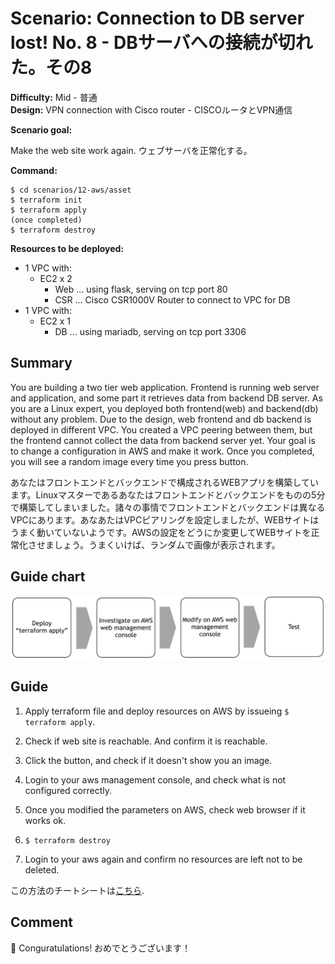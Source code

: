 # Scenario: Connection to DB server lost! No. 8 - DBサーバへの接続が切れた。その8

**Difficulty:** Mid - 普通  
**Design:** VPN connection with Cisco router - CISCOルータとVPN通信

**Scenario goal:**

Make the web site work again.
ウェブサーバを正常化する。

**Command:**
```
$ cd scenarios/12-aws/asset
$ terraform init
$ terraform apply
(once completed)
$ terraform destroy
```

**Resources to be deployed:**

* 1 VPC with:
  * EC2 x 2
    * Web ... using flask, serving on tcp port 80
    * CSR ... Cisco CSR1000V Router to connect to VPC for DB
* 1 VPC with:
  * EC2 x 1
    * DB ... using mariadb, serving on tcp port 3306

## Summary

You are building a two tier web application. Frontend is running web server and application, and some part it retrieves data from backend DB server. As you are a Linux expert, you deployed both frontend(web) and backend(db) without any problem. Due to the design, web frontend and db backend is deployed in different VPC. You created a VPC peering between them, but the frontend cannot collect the data from backend server yet. Your goal is to change a configuration in AWS and make it work. Once you completed, you will see a random image every  time you press button.

あなたはフロントエンドとバックエンドで構成されるWEBアプリを構築しています。Linuxマスターであるあなたはフロントエンドとバックエンドをものの5分で構築してしまいました。諸々の事情でフロントエンドとバックエンドは異なるVPCにあります。あなあたはVPCピアリングを設定しましたが、WEBサイトはうまく動いていないようです。AWSの設定をどうにか変更してWEBサイトを正常化させましょう。うまくいけば、ランダムで画像が表示されます。

## Guide chart

![guide chart](./asset/12-route.jpg)

## Guide

1. Apply terraform file and deploy resources on AWS by issueing `$ terraform apply`.

2. Check if web site is reachable. And confirm it is reachable.

3. Click the button, and check if it doesn't show you an image.

4. Login to your aws management console, and check what is not configured correctly.

5. Once you modified the parameters on AWS, check web browser if it works ok.

6. `$ terraform destroy`

7. Login to your aws again and confirm no resources are left not to be deleted.

この方法のチートシートは[こちら](./cheat_sheet.md).

## Comment
🎉
Conguratulations! 
おめでとうございます！

